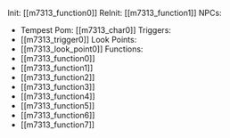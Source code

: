 Init: [[m7313_function0]]
ReInit: [[m7313_function1]]
NPCs:
- Tempest Pom: [[m7313_char0]]
Triggers:
- [[m7313_trigger0]]
Look Points:
- [[m7313_look_point0]]
Functions:
- [[m7313_function0]]
- [[m7313_function1]]
- [[m7313_function2]]
- [[m7313_function3]]
- [[m7313_function4]]
- [[m7313_function5]]
- [[m7313_function6]]
- [[m7313_function7]]
